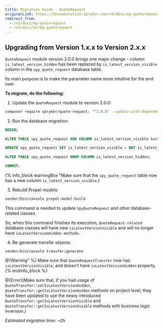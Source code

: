 ```yaml
---
title: Migration Guide - QuoteRequest
originalLink: https://documentation.spryker.com/v5/docs/mg-quoterequest
redirect_from:
  - /v5/docs/mg-quoterequest
  - /v5/docs/en/mg-quoterequest
---
```


## Upgrading from Version 1.x.x to Version 2.x.x
`QuoteRequest` module version 2.0.0 brings one major change - column `is_latest_version_hidden` has been replaced by `is_latest_version_visible` column in the `spy_quote_request` database table.

Its main purpose is to make the parameter name more intuitive for the end user.

**To migrate, do the following:**
1. Update the `QuoteRequest` module to version 2.0.0:

```bash
composer require spryker/quote-request: "^2.0.0" --update-with-dependencies
```
2. Run the database migration:

```sql
BEGIN;
 
ALTER TABLE spy_quote_request ADD COLUMN is_latest_version_visible boolean default true;
 
UPDATE spy_quote_request SET is_latest_version_visible = NOT is_latest_version_hidden;
 
ALTER TABLE spy_quote_request DROP COLUMN is_latest_version_hidden;
 
COMMIT;
```

{% info_block warningBox "Make sure that the `spy_quote_request` table now has a new column `is_latest_version_visible`.)

3. Rebuild Propel models:

```bash
vendor/bin/console propel:model:build
```

This command is needed to update `SpyQuoteRequest` and other database-related classes.

So, when this command finishes its execution, `QuoteRequest-related` database classes will have new `isLatestVersionVisible` and will no longer have `isLatestVersionHidden methods`.

4. Re-generate transfer objects:

```bash
vendor/bin/console transfer:generate
```

@(Warning" %}
Make sure that `QuoteRequestTransfer` now has `isLatestVersionVisible`, and doesn't have `isLatestVersionHidden` property.
{% endinfo_block %}

@(Error)(Make sure that, if you had usage of `QuoteTransfer::setIsLatestVersionHidden`, `QuoteTransfer::getIsLatestVersionHidden`  methods on project level, they have been updated to use the newly introduced `QuoteTransfer::getIsLatestVersionVisible` and  `QuoteTransfer::getIsLatestVersionVisible` methods with business logic inversion.)

*Estimated migration time: ~2h*
